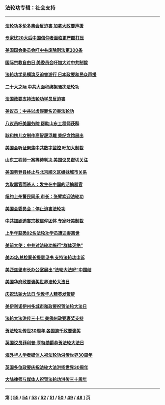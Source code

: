 ### 法轮功专辑：社会支持
---
#### [法轮功多伦多集会反迫害 加拿大政要声援](../../pages/nf4386/n13881303.md?01170430) 
#### [专家忧20大后中国信仰者面临更严酷打压](../../pages/nf4386/n13874993.md?01170430) 
#### [美国国会委员会吁中共废除刑法第300条](../../pages/nf4386/n13868121.md?01170430) 
#### [国际宗教自由日 美委员会吁加大对中共制裁](../../pages/nf4386/n13855021.md?01170430) 
#### [法轮功学员横滨反迫害游行 日本政要和民众声援](../../pages/nf4386/n13847132.md?01170430) 
#### [二十大之际 中共大面积绑架骚扰法轮功](../../pages/nf4386/n13846381.md?01170430) 
#### [法国政要支持法轮功学员反迫害](../../pages/nf4386/n13841970.md?01170430) 
#### [美议员：中共以虚假罪名迫害法轮功](../../pages/nf4386/n13841083.md?01170430) 
#### [八议员吁美国务院 帮助山东工程师获释](../../pages/nf4386/n13836379.md?01170430) 
#### [耿和携儿女制作高智晟浮雕 美纪念馆展出](../../pages/nf4386/n13829624.md?01170430) 
#### [美国会听证聚焦中共数字监控 吁加大制裁](../../pages/nf4386/n13825083.md?01170430) 
#### [山东工程师一案等待判决 美国议员密切关注](../../pages/nf4386/n13815065.md?01170430) 
#### [美国劳登县终止与北京顺义区姐妹城市关系](../../pages/nf4386/n13811030.md?01170430) 
#### [为取器官而杀人：发生在中国的活摘器官](../../pages/nf4386/n13794731.md?01170430) 
#### [纽约上州警民同乐 市长：张臂欢迎法轮功](../../pages/nf4386/n13794375.md?01170430) 
#### [美国会委员会：停止迫害法轮功](../../pages/nf4386/n13788164.md?01170430) 
#### [中共加剧迫害宗教信仰团体 专家吁美制裁](../../pages/nf4386/n13780252.md?01170430) 
#### [上半年获悉92名法轮功学员遭迫害离世](../../pages/nf4386/n13772701.md?01170430) 
#### [美前大使：中共对法轮功施行“群体灭绝”](../../pages/nf4386/n13771705.md?01170430) 
#### [美23名总检察长提意见书 支持法轮功申诉](../../pages/nf4386/n13766596.md?01170430) 
#### [美匹兹堡市长办公室展出“法轮大法好”中国结](../../pages/nf4386/n13749721.md?01170430) 
#### [美国华府政要褒奖世界法轮大法日](../../pages/nf4386/n13743770.md?01170430) 
#### [庆祝法轮大法日 伦敦华人精英发贺辞](../../pages/nf4386/n13741593.md?01170430) 
#### [美伊利诺伊州多城市和政要祝贺法轮大法日](../../pages/nf4386/n13737149.md?01170430) 
#### [法轮大法洪传三十年 美佛州政要褒奖支持](../../pages/nf4386/n13737103.md?01170430) 
#### [贺法轮功传世30周年 各国逾千政要褒奖](../../pages/nf4386/n13735828.md?01170430) 
#### [英国议员菲利普‧亨特勋爵恭贺法轮大法日](../../pages/nf4386/n13736187.md?01170430) 
#### [海外华人学者媒体人祝法轮功洪传世界30周年](../../pages/nf4386/n13735835.md?01170430) 
#### [英国多位政要庆祝法轮大法洪扬世界30周年](../../pages/nf4386/n13734739.md?01170430) 
#### [大陆律师与媒体人祝贺法轮功洪传三十周年](../../pages/nf4386/n13735062.md?01170430) 

---
#### 第 [ [55](./55.md?01170430) / [54](./54.md?01170430) / [53](./53.md?01170430) / [52](./52.md?01170430) / [51](./51.md?01170430) / [50](./50.md?01170430) / [49](./49.md?01170430) / [48](./48.md?01170430) ] 页
